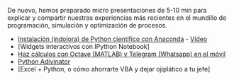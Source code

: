 De nuevo, hemos preparado micro presentaciones de 5-10 min para explicar
y compartir nuestras experiencias más recientes en el mundillo de programación,
simulación y optimización de procesos.

* [Instalación (indolora) de Python científico con Anaconda](http://nbviewer.ipython.org/github/AeroPython/Curso_AeroPython/blob/master/Notebooks/Clase0_Bienvenido.ipynb) -  [Vídeo](https://www.youtube.com/watch?v=kLuwGhvWJzE)
* [Widgets interactivos con IPython Notebook]
* [Haz cálculos con Octave (MATLAB) y Telegram (Whatsapp) en el móvil](http://nbviewer.ipython.org/urls/raw.github.com/CAChemE/lightning-talks/master/2015-02/TeleOctave.ipynb)
* [Python Adivinator](http://nbviewer.ipython.org/github/CAChemE/lightning-talks/blob/master/2015-02/juego-python-adivinator.ipynb)
* [Excel + Python, o cómo ahorrarte VBA y dejar ojiplático a tu jefe]
